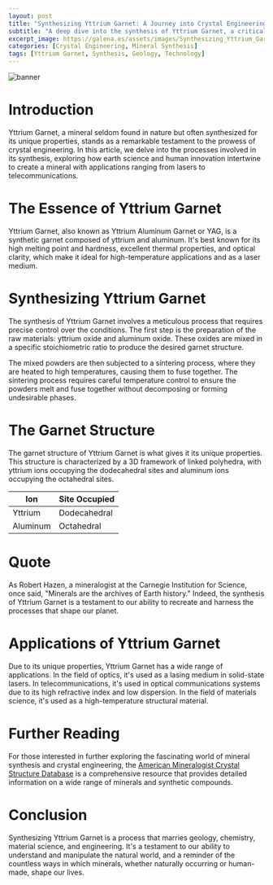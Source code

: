 ```yaml
---
layout: post
title: "Synthesizing Yttrium Garnet: A Journey into Crystal Engineering"
subtitle: "A deep dive into the synthesis of Yttrium Garnet, a critical mineral in a variety of technological applications."
excerpt_image: https://galena.es/assets/images/Synthesizing_Yttrium_Garnet.png
categories: [Crystal Engineering, Mineral Synthesis]
tags: [Yttrium Garnet, Synthesis, Geology, Technology]
---
```


![banner](https://galena.es/assets/images/Synthesizing_Yttrium_Garnet.png "A laboratory setup showcasing the synthesis of Yttrium Garnet, featuring equipment such as a furnace, chemical precursors, and crystalline structures. The image illustrates the intricate processes involved in creating this mineral, highlighting its significance in geology and various industrial applications.")

# Introduction

Yttrium Garnet, a mineral seldom found in nature but often synthesized for its unique properties, stands as a remarkable testament to the prowess of crystal engineering. In this article, we delve into the processes involved in its synthesis, exploring how earth science and human innovation intertwine to create a mineral with applications ranging from lasers to telecommunications.

# The Essence of Yttrium Garnet

Yttrium Garnet, also known as Yttrium Aluminum Garnet or YAG, is a synthetic garnet composed of yttrium and aluminum. It's best known for its high melting point and hardness, excellent thermal properties, and optical clarity, which make it ideal for high-temperature applications and as a laser medium.

# Synthesizing Yttrium Garnet

The synthesis of Yttrium Garnet involves a meticulous process that requires precise control over the conditions. The first step is the preparation of the raw materials: yttrium oxide and aluminum oxide. These oxides are mixed in a specific stoichiometric ratio to produce the desired garnet structure.

The mixed powders are then subjected to a sintering process, where they are heated to high temperatures, causing them to fuse together. The sintering process requires careful temperature control to ensure the powders melt and fuse together without decomposing or forming undesirable phases.

# The Garnet Structure

The garnet structure of Yttrium Garnet is what gives it its unique properties. This structure is characterized by a 3D framework of linked polyhedra, with yttrium ions occupying the dodecahedral sites and aluminum ions occupying the octahedral sites.

|Ion|Site Occupied|
|---|---|
|Yttrium|Dodecahedral|
|Aluminum|Octahedral|

# Quote

As Robert Hazen, a mineralogist at the Carnegie Institution for Science, once said, "Minerals are the archives of Earth history." Indeed, the synthesis of Yttrium Garnet is a testament to our ability to recreate and harness the processes that shape our planet.

# Applications of Yttrium Garnet

Due to its unique properties, Yttrium Garnet has a wide range of applications. In the field of optics, it's used as a lasing medium in solid-state lasers. In telecommunications, it's used in optical communications systems due to its high refractive index and low dispersion. In the field of materials science, it's used as a high-temperature structural material.

# Further Reading

For those interested in further exploring the fascinating world of mineral synthesis and crystal engineering, the [American Mineralogist Crystal Structure Database](http://rruff.geo.arizona.edu/AMS/amcsd.php) is a comprehensive resource that provides detailed information on a wide range of minerals and synthetic compounds.

# Conclusion

Synthesizing Yttrium Garnet is a process that marries geology, chemistry, material science, and engineering. It's a testament to our ability to understand and manipulate the natural world, and a reminder of the countless ways in which minerals, whether naturally occurring or human-made, shape our lives.